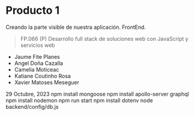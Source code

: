 
# Producto 1
Creando la parte visible de nuestra aplicación. FrontEnd.
> FP.066 (P) Desarrollo full stack de soluciones web con JavaScript y servicios web

* Jaume Fite Planes
* Angel Doña Cazalla
* Camelia Moticeac
* Katiane Coutinho Rosa
* Xavier Matoses Meseguer

29 Octubre, 2023
 npm install mongoose
 npm install apollo-server graphql
 npm install nodemon
 npm run start
 npm install dotenv
 node backend/config/db.js
